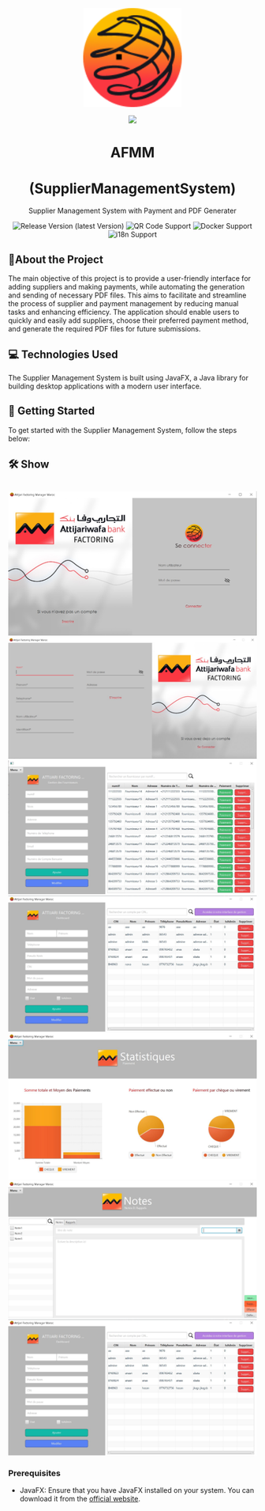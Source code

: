 <div align="center">
<img src="src/main/resources/com/afm/suppliermanagementsystem/img/logo.png" alt="AFMM logo" width="200" height="auto" />
  
![](https://img.shields.io/badge/ANAS-ANASRI-red)

  <h1>AFMM</h1>
  <h1>(SupplierManagementSystem)</h1>
  <p>Supplier Management System with Payment and PDF Generater</p>

<!-- Badges -->
![Release Version (latest Version)](https://img.shields.io/github/v/release/GreaterWMS/GreaterWMS?color=orange&include_prereleases)
![QR Code Support](https://img.shields.io/badge/QR--Code-Support-orange.svg)
![Docker Support](https://img.shields.io/badge/Docker-Support-orange.svg)
![i18n Support](https://img.shields.io/badge/i18n-Support-orange.svg)



</div>

[//]: # (About the Project)
## :star2:About the Project

The main objective of this project is to provide a user-friendly interface for adding suppliers and making payments, while automating the generation and sending of necessary PDF files.
This aims to facilitate and streamline the process of supplier and payment management by reducing manual tasks and enhancing efficiency.
The application should enable users to quickly and easily add suppliers, choose their preferred payment method, and generate the required PDF files for future submissions.

## :computer: Technologies Used

The Supplier Management System is built using JavaFX, a Java library for building desktop applications with a modern user interface.

## :rocket: Getting Started

To get started with the Supplier Management System, follow the steps below:

  ## :hammer_and_wrench: Show
<div align="left">
    <img src="static/img/GreaterWMS_en.png" alt="" width="" height="400" />
</div>
<div align="left">
    <img src="screens/1.jpg" alt="" />
    <img src="screens/2.jpg" alt="" />
    <img src="screens/3.jpg" alt="" />
    <img src="screens/4.jpg" alt="" />
    <img src="screens/7.JPG" alt="" />
    <img src="screens/5.jpg" alt="" />
    <img src="screens/6.jpg" alt="" />
</div>

### Prerequisites

- JavaFX: Ensure that you have JavaFX installed on your system. You can download it from the [official website](https://openjfx.io/).
